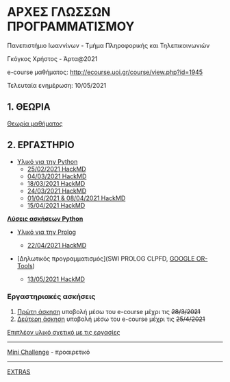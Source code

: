 # ΑΡΧΕΣ ΓΛΩΣΣΩΝ ΠΡΟΓΡΑΜΜΑΤΙΣΜΟΥ

Πανεπιστήμιο Ιωαννίνων - Τμήμα Πληροφορικής και Τηλεπικοινωνιών

Γκόγκος Χρήστος - Άρτα@2021

e-course μαθήματος: <http://ecourse.uoi.gr/course/view.php?id=1945>

Τελευταία ενημέρωση: 10/05/2021

## 1. ΘΕΩΡΙΑ

[Θεωρία μαθήματος](./theory.md)

## 2. ΕΡΓΑΣΤΗΡΙΟ

* [Υλικό για την Python](./pl/python/index.md) 
  * [25/02/2021 HackMD](https://hackmd.io/@cgogos/SkGKYH9Z_)
  * [04/03/2021 HackMD](https://hackmd.io/@cgogos/rySJ2Rcfd)
  * [18/03/2021 HackMD](https://hackmd.io/@cgogos/rkZ11fHmd)
  * [24/03/2021 HackMD](https://hackmd.io/@cgogos/S1EzDb6XO)
  * [01/04/2021 & 08/04/2021 HackMD](https://hackmd.io/@cgogos/ryNl-xTEd)
  * [15/04/2021 ΗackMD](https://hackmd.io/@cgogos/SyFOuha8O)

**[Λύσεις ασκήσεων Python](https://github.com/chgogos/dituoi_agp/blob/main/pl/python/notebooks/sols.ipynb)**

* [Υλικό για την Prolog](./pl/prolog/index.md)
  * [22/04/2021 HackMD](https://hackmd.io/@cgogos/SyojDoELu)

* [Δηλωτικός προγραμματισμός](SWI PROLOG CLPFD, [GOOGLE OR-Tools](./tools/ortools/index.md))
  * [13/05/2021 HackMD](https://hackmd.io/@cgogos/Byie_58_d)

<!-- **[Λύσεις ασκήσεων Prolog]()** -->


<!-- * Haskell  -->

### Εργαστηριακές ασκήσεις

1. [Πρώτη άσκηση](./resources/agp_assignment20210225.pdf) υποβολή μέσω του e-course μέχρι τις ~~28/3/2021~~
2. [Δεύτερη άσκηση](./resources/agp_assignment20210329.pdf) υποβολή μέσω του e-course μέχρι τις ~~25/4/2021~~

[Επιπλέον υλικό σχετικό με τις εργασίες](./assignments/index.md)

---

[Mini Challenge](./challenge/index.md) - προαιρετικό

---

[EXTRAS](./EXTRAS.md)